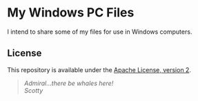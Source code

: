 # My Windows PC Files

I intend to share some of my files for use in Windows computers.

## License

This repository is available under the [Apache License, version 2](https://www.apache.org/licenses/LICENSE-2.0).

> *Admiral...there be whales here!*  
> *Scotty*
